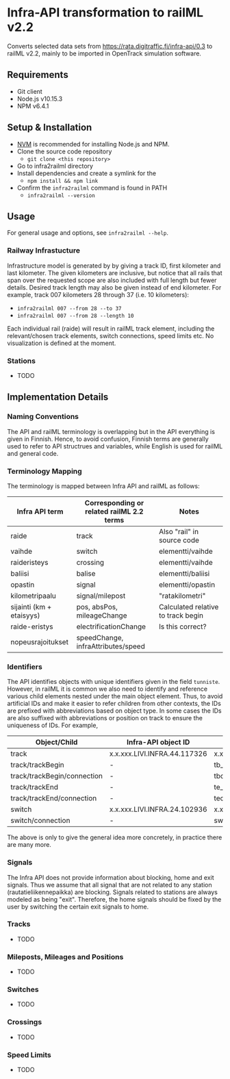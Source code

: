 # Infra-API transformation to railML v2.2

Converts selected data sets from https://rata.digitraffic.fi/infra-api/0.3 to railML v2.2, mainly to be imported in OpenTrack simulation software.

## Requirements

- Git client
- Node.js v10.15.3
- NPM v6.4.1

## Setup & Installation

- [NVM](https://github.com/creationix/nvm) is recommended for installing Node.js and NPM.
- Clone the source code repository
    - `git clone <this repository>`
- Go to infra2railml directory
- Install dependencies and create a symlink for the 
    - `npm install && npm link`
- Confirm the `infra2railml` command is found in PATH
    - `infra2railml --version`

## Usage

For general usage and options, see `infra2railml --help`.

### Railway Infrastucture

Infrastructure model is generated by by giving a track ID, first kilometer and last kilometer. The given kilometers are inclusive, but notice that all rails that span over the requested scope are also included with full length but fewer details. Desired track length may also be given instead of end kilometer. For example, track 007 kilometers 28 through 37 (i.e. 10 kilometers):

- `infra2railml 007 --from 28 --to 37`
- `infra2railml 007 --from 28 --length 10`

Each individual rail (raide) will result in railML track element, including the relevant/chosen track elements, switch connections, speed limits etc. No visualization is defined at the moment.

### Stations

- TODO

## Implementation Details

### Naming Conventions

The API and railML terminology is overlapping but in the API everything is given in Finnish. Hence, to avoid confusion, Finnish terms are generally used to refer to API structrues and variables, while English is used for railML and general code.

### Terminology Mapping

The terminology is mapped between Infra API and railML as follows:

|Infra API term             |Corresponding or related railML 2.2 terms      |Notes
|---                        |---                                            |---
|raide                      |track                                          |Also "rail" in source code
|vaihde                     |switch                                         |elementti/vaihde
|raideristeys               |crossing                                       |elementti/vaihde
|baliisi                    |balise                                         |elementti/baliisi
|opastin                    |signal                                         |elementti/opastin
|kilometripaalu             |signal/milepost                                |"ratakilometri"
|sijainti (km + etaisyys)   |pos, absPos, mileageChange                     |Calculated relative to track begin
|raide-eristys              |electrificationChange                          |Is this correct?
|nopeusrajoitukset          |speedChange, infraAttributes/speed             |


### Identifiers

The API identifies objects with unique identifiers given in the field `tunniste`. However, in railML it is common we also need to identify and reference various child elements nested under the main object element. Thus, to avoid artificial IDs and make it easier to refer children from other contexts, the IDs are prefixed with abbreviations based on object type. In some cases the IDs are also suffixed with abbreviations or position on track to ensure the uniqueness of IDs. For example,

|Object/Child                   |Infra-API object ID            |Corresponding railML ID
|---                            |---                            |---
|track                          |x.x.xxx.LIVI.INFRA.44.117326   |x.x.xxx.LIVI.INFRA.44.117326	
|track/trackBegin               |-                              |tb_x.x.xxx.LIVI.INFRA.44.117326
|track/trackBegin/connection    |-                              |tbc_x.x.xxx.LIVI.INFRA.44.117326
|track/trackEnd                 |-                              |te_x.x.xxx.LIVI.INFRA.44.117326
|track/trackEnd/connection      |-                              |tec_x.x.xxx.LIVI.INFRA.44.117326
|switch                         |x.x.xxx.LIVI.INFRA.24.102936   |x.x.xxx.LIVI.INFRA.24.102936
|switch/connection              |-                              |swc_x.x.xxx.LIVI.INFRA.24.102936

The above is only to give the general idea more concretely, in practice there are many more.

### Signals

The Infra API does not provide information about blocking, home and exit signals. Thus we assume that all signal that are not related to any station (rautatieliikennepaikka) are blocking. Signals related to stations are always modeled as being "exit". Therefore, the home signals should be fixed by the user by switching the certain exit signals to home.

### Tracks

- TODO

### Mileposts, Mileages and Positions

- TODO


### Switches

- TODO

### Crossings

- TODO

### Speed Limits

- TODO
